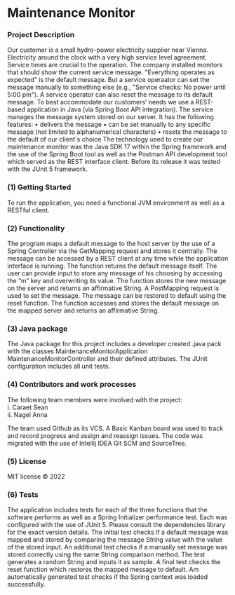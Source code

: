 # Maintenance Monitor

### Project Description

Our customer is a small hydro-power electricity supplier near Vienna. Electricity around the clock with a very high service level agreement. Service times are crucial to the operation. The company installed monitors that should show the current service message.
"Everything operates as expected" is the default message. But a service operaator can set the message manually to something else (e.g., "Service checks: No power until 5:00 pm"). A service operator can also reset the message to its default message.
To best accommodate our customers’ needs we use a REST-based application in Java (via Spring Boot API integration). The service manages the message system stored on our server. It has the following features:
•	delivers the message
•	can be set manually to any specific message (not limited to alphanumerical characters)
•	resets the message to the default of our client´s choice
The technology used to create our maintenance monitor was the Java SDK 17 within the Spring framework and the use of the Spring Boot tool as well as the Postman API development tool which served as the REST interface client. Before its release it was tested with the JUnit 5 framework.

### (1)	Getting Started
To run the application, you need a functional JVM environment as well as a RESTful client. 

### (2)	Functionality 
The program maps a default message to the host server by the use of a Spring Controller via the GetMapping request and stores it centrally. The message can be accessed by a REST client at any time while the application interface is running. The function returns the default message itself.
The user can provide input to store any message of his choosing by accessing the “m” key and overwriting its value. The function stores the new message on the server and returns an affirmative String. A PostMapping request is used to set the message.
The message can be restored to default using the reset function. The function accesses and stores the default message on the mapped server and returns an affirmative String. 

### (3)	Java package
The Java package for this project includes a developer created .java pack with the classes MaintenanceMonitorApplication MaintenanceMonitorController and their defined attributes. The JUnit configuration includes all unit tests. 

### (4)	Contributors and work processes
The following team members were involved with the project:<br>
i.	Caraet Sean<br>
ii.	Nagel Anna

The team used Github as its VCS. A Basic Kanban board was used to track and record progress and assign and reassign issues. The code was migrated with the use of Intellij IDEA Git SCM and SourceTree.   


### (5)	License
MIT license © 2022	

### (6)	Tests

The application includes tests for each of the three functions that the software performs as well as a Spring Initializer performance test. Each was configured with the use of JUnit 5. Please consult the dependencies library for the exact version details. The initial test checks if a default message was mapped and stored by comparing the message String value with the value of the stored input. An additional test checks if a manually set message was stored correctly using the same String comparison method. The test generates a random String and inputs it as sample. A final test checks the reset function which restores the mapped message to default. Am automatically generated test checks if the Spring context was loaded successfully.
